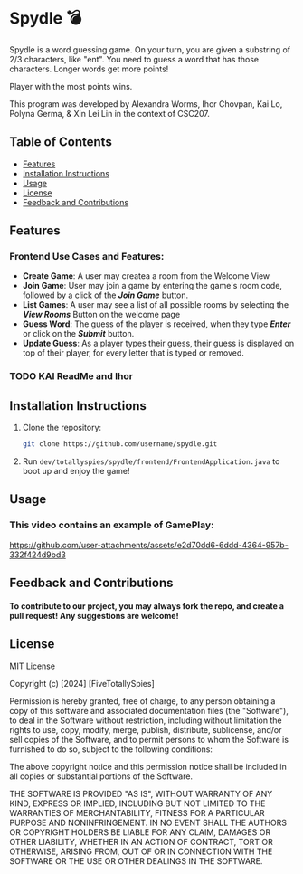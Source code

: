 # Spydle :bomb:

Spydle is a word guessing game. On your turn, you are given a substring of 2/3 characters, like "ent". You need to guess a word that has those characters. Longer words get more points!

Player with the most points wins.

This program was developed by Alexandra Worms, Ihor Chovpan, Kai Lo, Polyna Germa, & Xin Lei Lin in the context of CSC207.

## Table of Contents
- [Features](#features)
- [Installation Instructions](#installation-instructions)
- [Usage](#usage)
- [License](#license)
- [Feedback and Contributions](#feedback-and-contributions)

## Features
### Frontend Use Cases and Features:
- **Create Game**: A user may createa a room from the Welcome View
- **Join Game**: User may join a game by entering the game's room code, followed by a click of the **_Join Game_** button.
- **List Games**: A user may see a list of all possible rooms by selecting the **_View Rooms_** Button on the welcome page​
- **Guess Word**: The guess of the player is received, when they type **_Enter_** or click on the **_Submit_** button.
- **Update Guess**: As a player types their guess, their guess is displayed on top of their player, for every letter that is typed or removed.​

### TODO KAI ReadMe and Ihor

## Installation Instructions
1. Clone the repository:
   ```bash
   git clone https://github.com/username/spydle.git

2. Run ```dev/totallyspies/spydle/frontend/FrontendApplication.java``` to boot up and enjoy the game!

## Usage

### This video contains an example of GamePlay:
https://github.com/user-attachments/assets/e2d70dd6-6ddd-4364-957b-332f424d9bd3


## Feedback and Contributions
#### To contribute to our project, you may always fork the repo, and create a pull request! Any suggestions are welcome!

## License
MIT License

Copyright (c) [2024] [FiveTotallySpies]

Permission is hereby granted, free of charge, to any person obtaining a copy of this software and associated documentation files (the "Software"), to deal in the Software without restriction, including without limitation the rights to use, copy, modify, merge, publish, distribute, sublicense, and/or sell copies of the Software, and to permit persons to whom the Software is furnished to do so, subject to the following conditions:

The above copyright notice and this permission notice shall be included in all copies or substantial portions of the Software.

THE SOFTWARE IS PROVIDED "AS IS", WITHOUT WARRANTY OF ANY KIND, EXPRESS OR IMPLIED, INCLUDING BUT NOT LIMITED TO THE WARRANTIES OF MERCHANTABILITY, FITNESS FOR A PARTICULAR PURPOSE AND NONINFRINGEMENT. IN NO EVENT SHALL THE AUTHORS OR COPYRIGHT HOLDERS BE LIABLE FOR ANY CLAIM, DAMAGES OR OTHER LIABILITY, WHETHER IN AN ACTION OF CONTRACT, TORT OR OTHERWISE, ARISING FROM, OUT OF OR IN CONNECTION WITH THE SOFTWARE OR THE USE OR OTHER DEALINGS IN THE SOFTWARE.


